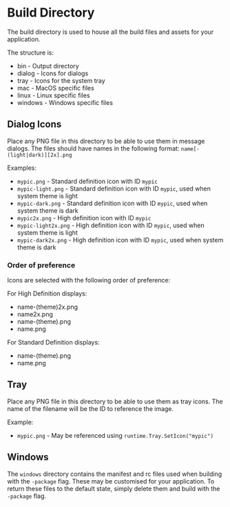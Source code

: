 # Build Directory

The build directory is used to house all the build files and assets for your application.

The structure is:

- bin - Output directory
- dialog - Icons for dialogs
- tray - Icons for the system tray
- mac - MacOS specific files
- linux - Linux specific files
- windows - Windows specific files

## Dialog Icons

Place any PNG file in this directory to be able to use them in message dialogs.
The files should have names in the following format: `name[-(light|dark)][2x].png`

Examples:

- `mypic.png` - Standard definition icon with ID `mypic`
- `mypic-light.png` - Standard definition icon with ID `mypic`, used when system theme is light
- `mypic-dark.png` - Standard definition icon with ID `mypic`, used when system theme is dark
- `mypic2x.png` - High definition icon with ID `mypic`
- `mypic-light2x.png` - High definition icon with ID `mypic`, used when system theme is light
- `mypic-dark2x.png` - High definition icon with ID `mypic`, used when system theme is dark

### Order of preference

Icons are selected with the following order of preference:

For High Definition displays:

- name-(theme)2x.png
- name2x.png
- name-(theme).png
- name.png

For Standard Definition displays:

- name-(theme).png
- name.png

## Tray

Place any PNG file in this directory to be able to use them as tray icons.
The name of the filename will be the ID to reference the image.

Example:

- `mypic.png` - May be referenced using `runtime.Tray.SetIcon("mypic")`

## Windows

The `windows` directory contains the manifest and rc files used when building with the `-package` flag.
These may be customised for your application. To return these files to the default state, simply delete them and
build with the `-package` flag.
